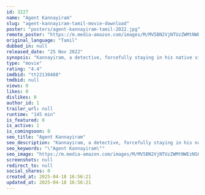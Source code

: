 ```yaml
---
id: 3227
name: "Agent Kannayiram"
slug: "agent-kannayiram-tamil-movie-download"
poster: "posters/agent-kannayiram-tamil-2022.jpg"
remote_poster: "https://m.media-amazon.com/images/M/MV5BN2VjNTUzZWMtNWEzNS00ZTc0LTg2YTUtZDU0MmZkMmEzNjczXkEyXkFqcGc@._V1_SX300.jpg"
original_language: "Tamil"
dubbed_in: null
released_date: "25 Nov 2022"
synopsis: "Kannayiram, a detective, forcefully staying in his native village for the asset dispute of his family heirloom. Aadhirai, a documentary filmmaker who visits the village for her Project work meets Kannayiram for her interview."
type: "movie"
rating: "4.4"
imdbid: "tt22130488"
tmdbid: null
views: 0
likes: 0
dislikes: 0
author_id: 1
trailer_url: null
runtime: "145 min"
is_featured: 0
is_active: 1
is_comingsoon: 0
seo_title: "Agent Kannayiram"
seo_description: "Kannayiram, a detective, forcefully staying in his native village for the asset dispute of his family heirloom. Aadhirai, a documentary filmmaker who visits the village for her Project work meets Kannayiram for her interview."
seo_keywords: "\"Agent Kannayiram\""
seo_image: "https://m.media-amazon.com/images/M/MV5BN2VjNTUzZWMtNWEzNS00ZTc0LTg2YTUtZDU0MmZkMmEzNjczXkEyXkFqcGc@._V1_SX300.jpg"
screenshots: null
redirect_to: null
social_shares: 0
created_at: 2025-04-18 16:56:21
updated_at: 2025-04-18 16:56:21
---
```


